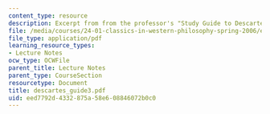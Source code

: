 ```yaml
---
content_type: resource
description: Excerpt from from the professor's "Study Guide to Descartes' Meditations."
file: /media/courses/24-01-classics-in-western-philosophy-spring-2006/eed7792d4332875a58e608846072b0c0_descartes_guide3.pdf
file_type: application/pdf
learning_resource_types:
- Lecture Notes
ocw_type: OCWFile
parent_title: Lecture Notes
parent_type: CourseSection
resourcetype: Document
title: descartes_guide3.pdf
uid: eed7792d-4332-875a-58e6-08846072b0c0
---
```

